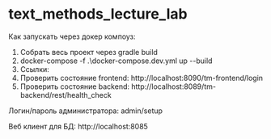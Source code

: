 # text_methods_lecture_lab
Как запускать через докер компоуз:
1. Собрать весь проект через gradle build
2. docker-compose -f .\docker-compose.dev.yml up --build
3. Ссылки:
  1. Проверить состояние frontend:
      http://localhost:8090/tm-frontend/login
  2. Проверить состояние backend:
      http://localhost:8089/tm-backend/rest/health_check

Логин/пароль администратора: admin/setup

Веб клиент для БД: http://localhost:8085

